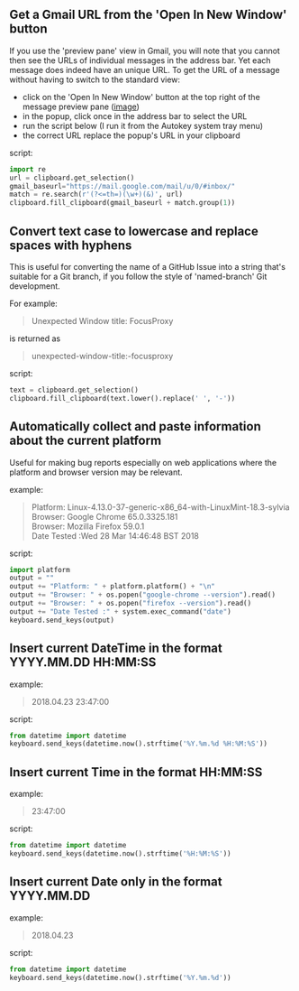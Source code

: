 ## Get a Gmail URL from the 'Open In New Window' button

If you use the 'preview pane' view in Gmail, you will note that you cannot then see the URLs of individual messages in the address bar. Yet each message does indeed have an unique URL. To get the URL of a message without having to switch to the standard view:

* click on the 'Open In New Window' button at the top right of the message preview pane ([image](https://plus.google.com/+Gmail/posts/hvVnBaQMTfj))
* in the popup, click once in the address bar to select the URL
* run the script below (I run it from the Autokey system tray menu)
* the correct URL replace the popup's URL in your clipboard

script:
```python
import re
url = clipboard.get_selection()
gmail_baseurl="https://mail.google.com/mail/u/0/#inbox/"
match = re.search(r'(?<=th=)(\w+)(&)', url)
clipboard.fill_clipboard(gmail_baseurl + match.group(1))
```

## Convert text case to lowercase and replace spaces with hyphens
This is useful for converting the name of a GitHub Issue into a string that's suitable for a Git branch, if you follow the style of 'named-branch' Git development.

For example:

> Unexpected Window title: FocusProxy

is returned as

> unexpected-window-title:-focusproxy

script:
```python
text = clipboard.get_selection()
clipboard.fill_clipboard(text.lower().replace(' ', '-'))
```

## Automatically collect and paste information about the current platform
Useful for making bug reports especially on web applications where the platform and browser version may be relevant.

example:

> Platform: Linux-4.13.0-37-generic-x86_64-with-LinuxMint-18.3-sylvia  
> Browser: Google Chrome 65.0.3325.181  
> Browser: Mozilla Firefox 59.0.1  
> Date Tested :Wed 28 Mar 14:46:48 BST 2018  

script:
```python
import platform
output = ""
output += "Platform: " + platform.platform() + "\n"
output += "Browser: " + os.popen("google-chrome --version").read()
output += "Browser: " + os.popen("firefox --version").read()
output += "Date Tested :" + system.exec_command("date")
keyboard.send_keys(output)
```

## Insert current DateTime in the format YYYY.MM.DD HH:MM:SS
example:
> 2018.04.23 23:47:00 

script:
```python
from datetime import datetime
keyboard.send_keys(datetime.now().strftime('%Y.%m.%d %H:%M:%S'))
```

## Insert current Time in the format HH:MM:SS
example:
> 23:47:00 

script:
```python
from datetime import datetime
keyboard.send_keys(datetime.now().strftime('%H:%M:%S'))
```

## Insert current Date only in the format YYYY.MM.DD
example:
> 2018.04.23

script:
```python
from datetime import datetime
keyboard.send_keys(datetime.now().strftime('%Y.%m.%d'))
```